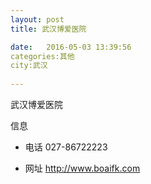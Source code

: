 ```yaml
--- 
layout: post 
title: 武汉博爱医院

date:   2016-05-03 13:39:56 
categories:其他  
city:武汉
  
--- 
```

   
武汉博爱医院

信息
 - 电话 027-86722223

 - 网址 http://www.boaifk.com


